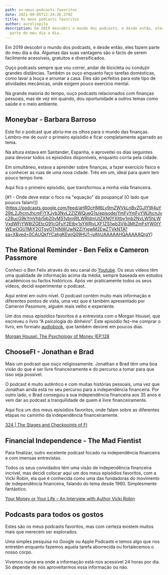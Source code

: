 ```yaml
---
path: os-meus-podcasts-favoritos
date: 2021-09-05T22:24:36.379Z
title: Os meus podcasts favoritos
author: aureliopita
description: Em 2019 descobri o mundo dos podcasts, e desde então, eles fazem
  parte do meu dia a dia.
---
```

Em 2019 descobri o mundo dos podcasts, e desde então, eles fazem parte do meu dia a dia. Algumas das suas vantagens são o facto de serem facilmente acessíveis, gratuitos e diversificados.

Ouço podcasts sempre que vou correr, andar de bicicleta ou conduzir grandes distâncias. Também os ouço enquanto faço tarefas domésticas, como lavar a louça e arrumar a casa. Eles são perfeitos para este tipo de atividades mecânicas, onde exigem pouco exercício mental.

Na grande maioria do tempo, ouço podcasts relacionados com finanças pessoais, mas de vez em quando, dou oportunidade a outros temas como saúde e o meio ambiente.

## Moneybar - Barbara Barroso

Este foi o podcast que abriu-me os olhos para o mundo das finanças. Lembro-me de ouvir o primeiro episódio e ficar completamente agarrado ao tema. 

Na altura estava em Santander, Espanha, e aproveitei os dias seguintes para devorar todos os episódios disponíveis, enquanto corria pela cidade.

Em simultâneo, estava a aprender sobre finanças, a fazer exercício físico e a conhecer as ruas de uma nova cidade. Três em um, ideal para quem tem pouco tempo livre.

Aqui fica o primeiro episódio, que transformou a minha vida financeira.

\[#1 - Onde deve estar o foco na "equação" da poupança! [O lado que poucos falam!]](https://podcasts.google.com/feed/aHR0cHM6Ly9mZWVkLnBvZGJlYW4uY29tL2JhcmJhcmFiYXJyb3NvL2ZlZWQueG1s/episode/YmFyYmFyYWJhcnJvc28ucG9kYmVhbi5jb20vMS1vbmRlLWRldmUtZXN0YXItby1mb2NvLW5hLWVxdWFjYW8tZGEtcG91cGFuY2Etby1sYWRvLXF1ZS1wb3Vjb3MtZmFsYW0tYWEwOGU1MjY2OTgyOThlNWUwN2ZjYjgwM2EwZTVkNTA?sa=X&ved=0CAUQkfYCahgKEwjQ09HU1-jyAhUAAAAAHQAAAAAQrgY)

## The Rational Reminder - Ben Felix e Cameron Passmore

Conheci o Ben Felix através do seu canal do [Youtube](https://www.youtube.com/c/BenFelixCSI). Os seus vídeos têm uma qualidade de informação acima da média, sempre baseada em estudos académicos ou factos históricos. Após ver praticamente todos os seus vídeos, decidi experimentar o podcast.

Aqui entrei em outro nível. O podcast contém muito mais informação e diferentes pontos de vista, uma vez que é também apresentado por Cameron Passmore, alguém mais velho e experiente.

Um dos meus episódios favoritos é a entrevista com o Morgan Housel, que escreveu o livro “A psicologia do dinheiro”. Este episódio fez-me comprar o livro, em formato [audiobook](https://www.audible.com/pd/The-Psychology-of-Money-Audiobook/B08D9TXF3H), que também devorei em poucos dias.

[Morgan Housel: The Psychology of Money (EP.128](https://podcasts.google.com/feed/aHR0cHM6Ly9yYXRpb25hbHJlbWluZGVyLmxpYnN5bi5jb20vcnNz/episode/MDY1NmJlZmQtYWM2NS00M2EwLWE4ZDQtMDYxZWUxNDk2YTVj?sa=X&ved=0CAUQkfYCahgKEwjQ09HU1-jyAhUAAAAAHQAAAAAQ3Ao)

## ChooseFI - Jonathan e Brad

Mais um podcast que ouço religiosamente. Jonathan e Brad têm uma boa visão do que é ser livre financeiramente e do percurso a tomar para que isso seja possível.

O podcast é muito autêntico e com muitas histórias pessoais, uma vez que Jonathan ainda está no seu percurso para a independência financeira. Por outro lado, o Brad conseguiu a sua independência financeira aos 35 anos e vem dar ao podcast a tranquilidade de quem é livre financeiramente.

Aqui fica um dos meus episódios favoritos, onde falam sobre as diferentes etapas no caminho da independência financeiramente. 

[324 | The Stages and Checkpoints of FI](https://podcasts.google.com/feed/aHR0cDovL2Nob29zZWZpLmxpYnN5bi5jb20vcnNz/episode/NzRhZmQ3NzgtNzdlMC00ZGExLTk1M2UtNDkyMTczOTk1M2I5?sa=X&ved=0CAUQkfYCahgKEwjQ09HU1-jyAhUAAAAAHQAAAAAQ-Ts)

## Financial Independence - The Mad Fientist

Para finalizar, outro excelente podcast focado na independência financeira e com imensas entrevistas.

Todos os seus convidados têm uma visão de independência financeira incrível, mas decidi colocar aqui um dos meus episódios favoritos, com a Vicki Robin, ela que é conhecida como uma das fundadoras do movimento de independência financeira, falando do tema desde 1960. Simplesmente fantástico.

[Your Money or Your Life – An Interview with Author Vicki Robin](https://podcasts.google.com/feed/aHR0cHM6Ly9tYWRmaWVudGlzdC5saWJzeW4uY29tL3Jzcw/episode/YzE0MmI5M2I2MDU3MzdiNDg1Zjk2ODY5ZTlmYTFhNDA?sa=X&ved=0CAUQkfYCahkKEwjQ09HU1-jyAhUAAAAAHQAAAAAQ8_0E)

## Podcasts para todos os gostos

Estes são os meus podcasts favoritos, mas com certeza existem muitos mais que merecem ser explorados.

Uma simples pesquisa no Google ou Apple Podcasts e temos algo que nos entretém enquanto fazemos aquela tarefa aborrecida ou fortalecemos o nosso corpo.

Vivemos numa era onde a informação está-nos acessível 24 horas por dia. Só depende de nós aproveitarmos essa informação ou não.